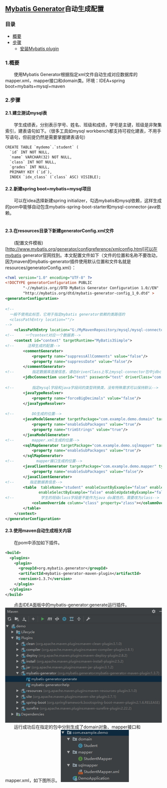 ##  [Mybatis Generator](http://www.mybatis.org/generator/)自动生成配置
### 目录
- [概要](#1概要)
- [步骤](#2步骤)
  - [安装Mybatis plugin](#21在idea中安装mybatis-plugin)
###   1.概要
&emsp;&emsp;使用Mybatis Generator根据指定xml文件自动生成对应数据库的mapper.xml，mapper接口和domain类。环境：IDEA+spring boot+mybaits+mysql+maven
###   2.步骤

#### 2.1.建立测试mysql表
&emsp;&emsp;学生成绩表，分别表示学号、姓名、班级和成绩，学号是主键，班级是非聚集索引，建表语句如下。（很多工具如mysql workbench都支持可视化建表，不用手写语句，但前提仍然是需要掌握建表语句）
```mysql
CREATE TABLE `mydemo`.`student` (
  `id` INT NOT NULL,
  `name` VARCHAR(32) NOT NULL,
  `class` INT NOT NULL,
  `grades` INT NULL,
  PRIMARY KEY (`id`),
  INDEX `idx_class` (`class` ASC) VISIBLE);
```

#### 2.2.新建spring boot+mybatis+mysql项目
&emsp;&emsp;可以在idea选择新建spring initializer，勾选mybatis和mysql依赖，这样生成的pom中能够自动包含mybatis-spring-boot-starter和mysql-connector-java依赖。
   <br/><br/>

#### 2.3.在resources目录下新建generatorConfig.xml文件
&emsp;&emsp;(配置文件模板)[http://www.mybatis.org/generator/configreference/xmlconfig.html]可以在mybatis generator官网找到。本文配置文件如下（文件的位置和名称不要改动，因为maven的mybatis-generator插件使用默认位置和文件名就是resources/generatorConfig.xml）：
```xml
<?xml version="1.0" encoding="UTF-8" ?>
<!DOCTYPE generatorConfiguration PUBLIC
        "-//mybatis.org//DTD MyBatis Generator Configuration 1.0//EN"
        "http://mybatis.org/dtd/mybatis-generator-config_1_0.dtd" >
<generatorConfiguration>

<!--
  一般不使用此标签，它用于指定mybatis generator依赖的类路径的
  <classPathEntry location=""/>
-->
    <classPathEntry location="G:/MyMavenRepository/mysql/mysql-connector-java/8.0.16/mysql-connector-java-8.0.16.jar"/>
<!--     一个context对应一个数据表-->
    <context id="context" targetRuntime="MyBatis3Simple">
<!--      注释生成的配置-->
        <commentGenerator>
            <property name="suppressAllComments" value="false"/>
            <property name="suppressDate" value="false"/>
        </commentGenerator>
<!--        指定数据库连接信息，请在driverClass上写上mysql-connector包中jdbc driver class的全类名-->
        <jdbcConnection userId="test" password="test" driverClass="com.mysql.cj.jdbc.Driver" connectionURL="jdbc:mysql://localhost:3306/mydemo?serverTimezone=GMT"/>

<!--        指定mysql字段和java字段间的类型转换类，没有特殊需求可以保持默认-->
        <javaTypeResolver>
            <property name="forceBigDecimals" value="false"/>
        </javaTypeResolver>

<!--        DO生成的位置-->
        <javaModelGenerator targetPackage="com.example.demo.domain" targetProject="src/main/java">
            <property name="enableSubPackages" value="true"/>
            <property name="trimStrings" value="true"/>
        </javaModelGenerator>
<!--        mapper.xml生成的位置-->
        <sqlMapGenerator targetPackage="com.example.demo.sqlmapper" targetProject="src/main/java">
            <property name="enableSubPackages" value="true"/>
        </sqlMapGenerator>
<!--          mapper接口生成的位置-->
        <javaClientGenerator targetPackage="com.example.demo.mapper" type="XMLMAPPER" targetProject="src/main/java">
            <property name="enableSubPackages" value="false"/>
        </javaClientGenerator>
<!--       指定数据表信息-->
        <table  tableName="student" enableCountByExample="false" enableDeleteByExample="false"
               enableSelectByExample="false" enableUpdateByExample="false">
<!--            学生的班级class字段是不能作为java do属性的，需要改为zlass-->
            <columnOverride column="class" property="zlass"></columnOverride>
        </table>
    </context>
</generatorConfiguration>
```
#### 2.3.使用maven自动生成相关内容
&emsp;&emsp;在pom中添加如下插件。
```xml
<build>
  <plugins>
    <plugin>
      <groupId>org.mybatis.generator</groupId>
      <artifactId>mybatis-generator-maven-plugin</artifactId>
      <version>1.3.7</version>
    </plugin>
  </plugins>
</build>
```
&emsp;&emsp;点击IDEA面板中的mybatis-generator:generate运行插件。
![](https://github.com/nanguohao/blog/blob/master/MyBatis/Mybatis%20Generator%E8%87%AA%E5%8A%A8%E7%94%9F%E6%88%90%E6%95%B0%E6%8D%AE%E5%BA%93mapper%E5%92%8C%E7%B1%BB%E6%96%87%E4%BB%B6/maven%20generate.JPG)<br/>
&emsp;&emsp;运行成功后在指定的包中分别生成了domain对象、mapper接口和mapper.xml，如下图所示。
![](https://github.com/nanguohao/blog/blob/master/MyBatis/Mybatis%20Generator%E8%87%AA%E5%8A%A8%E7%94%9F%E6%88%90%E6%95%B0%E6%8D%AE%E5%BA%93mapper%E5%92%8C%E7%B1%BB%E6%96%87%E4%BB%B6/%E7%BB%93%E6%9E%9C.JPG)

